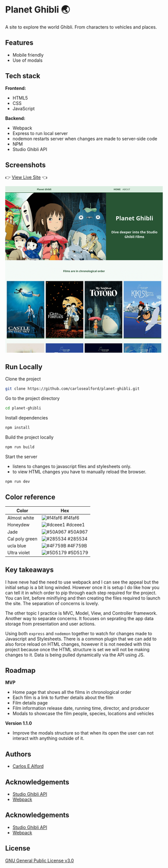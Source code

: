 # Planet Ghibli 🌏

A site to explore the world Ghibli. From characters to vehicles and places.

## Features

- Mobile friendly
- Use of modals

## Tech stack

**Frontend:**

- HTML5
- CSS
- JavaScript

**Backend:**

- Webpack
- Express to run local server
- nodemon restarts server when changes are made to server-side code
- NPM
- Studio Ghibli API

## Screenshots

:point_right: [View Live Site](https://carlosealford.github.io/planet-ghibli/index.html) :point_left:

![Planet Ghibli screenshot](screenshot.png "Screenshot")

## Run Locally

Clone the project

```bash
git clone https://github.com/carlosealford/planet-ghibli.git
```

Go to the project directory

```bash
cd planet-ghibli
```

Install dependencies

```bash
npm install
```

Build the project locally

```bash
npm run build
```

Start the server

- listens to changes to javascript files and stylesheets only.
- to view HTML changes you have to manually reload the browser.

```bash
npm run dev
```

## Color reference

| Color             | Hex                                                                |
| ----------------- | ------------------------------------------------------------------ |
| Almost white | ![#f4faf6](https://via.placeholder.com/10/f4faf6?text=+) #f4faf6 |
| Honeydew | ![#dceee1](https://via.placeholder.com/10/dceee1?text=+) #dceee1 |
| Jade | ![#50A967](https://via.placeholder.com/10/50A967?text=+) #50A967 |
| Cal poly green| ![#285534](https://via.placeholder.com/10/285534?text=+) #285534 |
| ucla blue | ![#4F759B](https://via.placeholder.com/10/4F759B?text=+) #4F759B |
| Ultra violet | ![#5D5179](https://via.placeholder.com/10/5D5179?text=+) #5D5179 |

## Key takeaways

I have neve had the need to use webpack and I can see the appeal but the initial setup is a bit long winded.
However once it is setup I do like how you can tell it in which order to pip through each step required for the project.
You can lint, before minifiying and then creating the files required to launch the site. The separation of concerns is lovely.

The other topic I practice is MVC, Model, View, and Controller framework. Another way to separate concerns.
It focuses on seprating the app data storage from presentation and user actions.

Using both `express` and `nodemon` together to watch for changes made to Javascript and Stylesheets.
There is a common plugin that we can add to also force reload on HTML changes, however it is not needed with this project because once the HTML structure is set we will not be making changes to it. Data is being pulled dynamically via the API using JS.

## Roadmap

**MVP**

- Home page that shows all the films in chronological order
- Each film is a link to further details about the film
- Film details page
- Film information release date, running time, director, and producer
- Modals to showcase the film people, species, locations and vehicles

**Version 1.1.0**

- Improve the modals structure so that when its open the user can not interact with anything outside of it.

## Authors

- [Carlos E Alford](https://carlosealford.com)

## Acknowledgements

- [Studio Ghibli API](https://ghibliapi.vercel.app/)
- [Webpack](https://webpack.js.org/)

## Acknowledgements

- [Studio Ghibli API](https://ghibliapi.vercel.app/)
- [Webpack](https://webpack.js.org/)

## License
[GNU General Public License v3.0](LICENSE)
